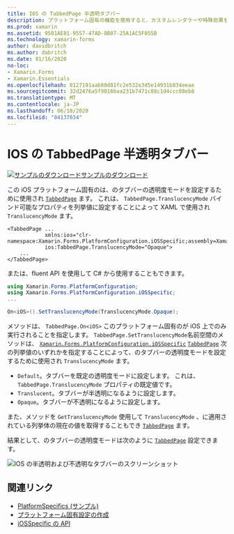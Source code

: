 ```yaml
---
title: IOS の TabbedPage 半透明タブバー
description: プラットフォーム固有の機能を使用すると、カスタムレンダラーや特殊効果を実装することなく、特定のプラットフォームでのみ使用できる機能を使用できます。 この記事では、TabbedPage のタブバーの透明度モードを設定する iOS プラットフォーム固有のを使用する方法について説明します。
ms.prod: xamarin
ms.assetid: 9581AE81-9557-47AD-8B07-25A1AC5F055B
ms.technology: xamarin-forms
author: davidbritch
ms.author: dabritch
ms.date: 01/16/2020
no-loc:
- Xamarin.Forms
- Xamarin.Essentials
ms.openlocfilehash: 8127191aab80d81fc2e532e3d5e14931b834eeae
ms.sourcegitcommit: 32d2476a5f9016baa231b7471c88c1d4ccc08eb8
ms.translationtype: MT
ms.contentlocale: ja-JP
ms.lasthandoff: 06/18/2020
ms.locfileid: "84137034"
---
```

# <a name="tabbedpage-translucent-tab-bar-on-ios"></a>IOS の TabbedPage 半透明タブバー

[![サンプルのダウンロード](~/media/shared/download.png)サンプルのダウンロード](https://docs.microsoft.com/samples/xamarin/xamarin-forms-samples/userinterface-platformspecifics)

この iOS プラットフォーム固有のは、のタブバーの透明度モードを設定するために使用され [`TabbedPage`](xref:Xamarin.Forms.TabbedPage) ます。 これは、 `TabbedPage.TranslucencyMode` バインド可能なプロパティを列挙値に設定することによって XAML で使用され `TranslucencyMode` ます。

```xaml
<TabbedPage ...
            xmlns:ios="clr-namespace:Xamarin.Forms.PlatformConfiguration.iOSSpecific;assembly=Xamarin.Forms.Core"
            ios:TabbedPage.TranslucencyMode="Opaque">
    ...
</TabbedPage>
```

または、fluent API を使用して C# から使用することもできます。

```csharp
using Xamarin.Forms.PlatformConfiguration;
using Xamarin.Forms.PlatformConfiguration.iOSSpecific;
...

On<iOS>().SetTranslucencyMode(TranslucencyMode.Opaque);
```

メソッドは、 `TabbedPage.On<iOS>` このプラットフォーム固有のが iOS 上でのみ実行されることを指定します。 `TabbedPage.SetTranslucencyMode`名前空間のメソッドは、 [`Xamarin.Forms.PlatformConfiguration.iOSSpecific`](xref:Xamarin.Forms.PlatformConfiguration.iOSSpecific) [`TabbedPage`](xref:Xamarin.Forms.TabbedPage) 次の列挙値のいずれかを指定することによって、のタブバーの透明度モードを設定するために使用され `TranslucencyMode` ます。

- `Default`。タブバーを既定の透明度モードに設定します。 これは、`TabbedPage.TranslucencyMode` プロパティの既定値です。
- `Translucent`。タブバーが半透明になるように設定します。
- `Opaque`。タブバーが不透明になるように設定します。

また、メソッドを `GetTranslucencyMode` 使用して `TranslucencyMode` 、に適用されている列挙体の現在の値を取得することもでき [`TabbedPage`](xref:Xamarin.Forms.TabbedPage) ます。

結果として、のタブバーの透明度モードは次のように [`TabbedPage`](xref:Xamarin.Forms.TabbedPage) 設定できます。

![IOS の半透明および不透明なタブバーのスクリーンショット](tabbedpage-translucent-tabbar-images/translucencymodes.png "透明および不透明なタブバー")

## <a name="related-links"></a>関連リンク

- [PlatformSpecifics (サンプル)](https://docs.microsoft.com/samples/xamarin/xamarin-forms-samples/userinterface-platformspecifics)
- [プラットフォーム固有設定の作成](~/xamarin-forms/platform/platform-specifics/index.md#creating-platform-specifics)
- [iOSSpecific の API](xref:Xamarin.Forms.PlatformConfiguration.iOSSpecific)
